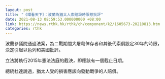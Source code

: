 ```yaml
---
layout: post
title: "《環看天下》：波蘭為猶太人索賠設時限惹批評"
date: 2021-08-13 08:59:53.000000000 +08:00
link: https://news.rthk.hk/rthk/ch/component/k2/1605673-20210813.htm
categories: rthk
---
```


波蘭參議院通過法案，為二戰期間大屠殺倖存者和其後代索償設定30年的時限，決定引起以色列和美國批評。

立法將執行2015年憲法法庭的截決，即應該有一個截止日期。

總統杜達說過，猶太人受的損害應該向發動戰爭的人賠償。
